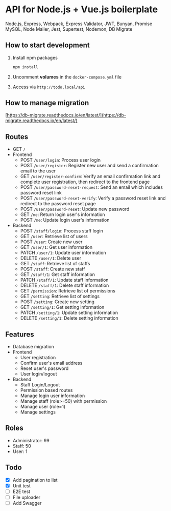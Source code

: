 # API for Node.js + Vue.js boilerplate

Node.js, Express, Webpack, Express Validator, JWT, Bunyan, Promise MySQL, Node Mailer, Jest, Supertest, Nodemon, DB Migrate

## How to start development

1. Install npm packages

   ```bash
   npm install
   ```

2. Uncomment **volumes** in the `docker-compose.yml` file
3. Access via `http://todo.local/api`

## How to manage migration

[https://db-migrate.readthedocs.io/en/latest/](https://db-migrate.readthedocs.io/en/latest/)

## Routes

- GET `/`
- Frontend
  - POST `/user/login`: Process user login
  - POST `/user/register`: Register new user and send a confirmation email to the user
  - GET `/user/register-confirm`: Verify an email confirmation link and complete user registration, then redirect to the frontend page
  - POST `/user/password-reset-request`: Send an email which includes password reset link
  - POST `/user/password-reset-verify`: Verify a password reset link and redirect to the password reset page
  - POST `/user/password-reset`: Update new password
  - GET `/me`: Return login user's information
  - POST `/me`: Update login user's information
- Backend
  - POST `/staff/login`: Process staff login
  - GET `/user`: Retrieve list of users
  - POST `/user`: Create new user
  - GET `/user/1`: Get user information
  - PATCH `/user/1`: Update user information
  - DELETE `/user/1`: Delete user
  - GET `/staff`: Retrieve list of staffs
  - POST `/staff`: Create new staff
  - GET `/staff/1`: Get staff information
  - PATCH `/staff/1`: Update staff information
  - DELETE `/staff/1`: Delete staff information
  - GET `/permission`: Retrieve list of permissions
  - GET `/setting`: Retrieve list of settings
  - POST `/setting`: Create new setting
  - GET `/setting/1`: Get setting information
  - PATCH `/setting/1`: Update setting information
  - DELETE `/setting/1`: Delete setting information

## Features

- Database migration
- Frontend
  - User registration
  - Confirm user's email address
  - Reset user's password
  - User login/logout
- Backend
  - Staff Login/Logout
  - Permission based routes
  - Manage login user information
  - Manage staff (role>=50) with permission
  - Manage user (role=1)
  - Manage settings

## Roles

- Administrator: 99
- Staff: 50
- User: 1

## Todo

- [x] Add pagination to list
- [x] Unit test
- [ ] E2E test
- [ ] File uploader
- [ ] Add Swagger

